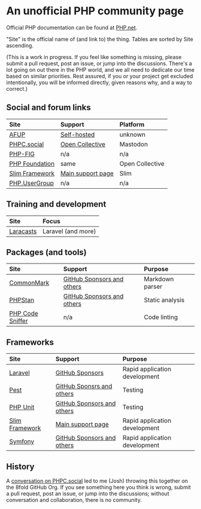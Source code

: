 # An unofficial PHP community page

Official PHP documentation can be found at [PHP.net](https://www.php.net).

"Site" is the official name of (and link to) the thing. Tables are sorted by Site ascending.

(This is a work in progress. If you feel like something is missing, please submit a pull request, post an issue, or jump into the discussions. There's a lot going on out there in the PHP world, and we all need to dedicate our time based on similar priorities. Rest assured, if you or your project get excluded intentionally, you will be informed directly, given reasons why, and a way to correct.)

## Social and forum links

|Site |Support |Platform |
|:--------|:----|:-------|
|[AFUP](https://afup.org/home) |[Self-hosted](https://afup.org/association/devenir-membre) |unknown |
|[PHPC.social](https://phpc.social) |[Open Collective](https://opencollective.com/phpcommunity/projects/phpc-social) |Mastodon |
|[PHP-FIG](https://www.php-fig.org) |n/a |n/a |
|[PHP Foundation](https://opencollective.com/phpfoundation) |same |Open Collective |
|[Slim Framework](https://www.slimframework.com/#community) |[Main support page](https://www.slimframework.com/contribute/) |Slim |
|[PHP.UserGroup](https://php.ug) |n/a |n/a |

## Training and development

|Site |Focus |
|:-----|:----|
|[Laracasts](https://laracasts.com) |Laravel (and more) |

## Packages (and tools)

|Site |Support |Purpose |
|:----|:-------|:-------|
|[CommonMark](https://commonmark.thephpleague.com) |[GitHub Sponsors and others](https://github.com/thephpleague/commonmark) |Markdown parser |
|[PHPStan](https://phpstan.org) |[GitHub Sponsors and others](https://github.com/phpstan/phpstan) |Static analysis |
|[PHP Code Sniffer](https://github.com/squizlabs/PHP_CodeSniffer) |n/a |Code linting |]


## Frameworks

|Site |Support |Purpose |
|:-------|:----|:-------|
|[Laravel](https://laravel.com) |[GitHub Sponsors](https://github.com/laravel/laravel) |Rapid application development |
|[Pest](https://pestphp.com) |[GitHub Sponsrs and others](https://github.com/pestphp/pest) |Testing |
|[PHP Unit](https://phpunit.de) |[GitHub Sponsors and others](https://github.com/sebastianbergmann/phpunit/) |Testing |
|[Slim Framework](https://www.slimframework.com/#community) |[Main support page](https://www.slimframework.com/contribute/) |Rapid application development |
|[Symfony](https://symfony.com) |[GitHub Sponsors and others](https://github.com/symfony/symfony) |Rapid application development |

## History

A [conversation on PHPC.social](https://phpc.social/@Crell/111808005594803882) led to me (Josh) throwing this together on the 8fold GitHub Org. If you see something here you think is wrong, submit a pull request, post an issue, or jump into the discussions; without conversation and collaboration, there is no community.
